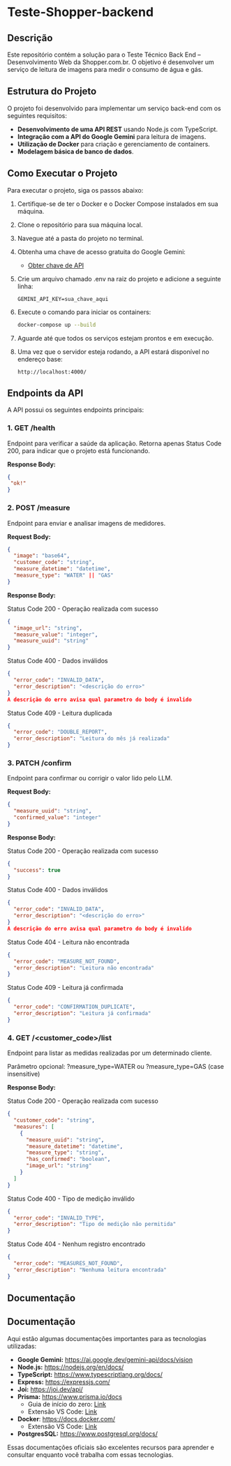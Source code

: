# Teste-Shopper-backend

## Descrição

Este repositório contém a solução para o Teste Técnico Back End – Desenvolvimento Web da Shopper.com.br. O objetivo é desenvolver um serviço de leitura de imagens para medir o consumo de água e gás.

## Estrutura do Projeto

O projeto foi desenvolvido para implementar um serviço back-end com os seguintes requisitos:

- **Desenvolvimento de uma API REST** usando Node.js com TypeScript.
- **Integração com a API do Google Gemini** para leitura de imagens.
- **Utilização de Docker** para criação e gerenciamento de containers.
- **Modelagem básica de banco de dados**.

## Como Executar o Projeto

Para executar o projeto, siga os passos abaixo:

1. Certifique-se de ter o Docker e o Docker Compose instalados em sua máquina.
2. Clone o repositório para sua máquina local.
3. Navegue até a pasta do projeto no terminal.
4. Obtenha uma chave de acesso gratuita do Google Gemini:
   - [Obter chave de API](https://ai.google.dev/gemini-api/docs/api-key)
5. Crie um arquivo chamado .env na raiz do projeto e adicione a seguinte linha:

   ```
   GEMINI_API_KEY=sua_chave_aqui
   ```

6. Execute o comando para iniciar os containers:

   ```bash
   docker-compose up --build
   ```

7. Aguarde até que todos os serviços estejam prontos e em execução.
8. Uma vez que o servidor esteja rodando, a API estará disponível no endereço base:

   ```
   http://localhost:4000/
   ```

## Endpoints da API

A API possui os seguintes endpoints principais:

### 1. GET /health

Endpoint para verificar a saúde da aplicação. Retorna apenas Status Code 200, para indicar que o projeto está funcionando.

**Response Body:**

```json
{
 "ok!"
}
```

### 2. POST /measure

Endpoint para enviar e analisar imagens de medidores.

**Request Body:**

```json
{
  "image": "base64",
  "customer_code": "string",
  "measure_datetime": "datetime",
  "measure_type": "WATER" || "GAS"
}
```

**Response Body:**

Status Code 200 - Operação realizada com sucesso

```json
{
  "image_url": "string",
  "measure_value": "integer",
  "measure_uuid": "string"
}
```

Status Code 400 - Dados inválidos

```json
{
  "error_code": "INVALID_DATA",
  "error_description": "<descrição do erro>"
}
A descrição do erro avisa qual parametro do body é invalido
```

Status Code 409 - Leitura duplicada

```json
{
  "error_code": "DOUBLE_REPORT",
  "error_description": "Leitura do mês já realizada"
}
```

### 3. PATCH /confirm

Endpoint para confirmar ou corrigir o valor lido pelo LLM.

**Request Body:**

```json
{
  "measure_uuid": "string",
  "confirmed_value": "integer"
}
```

**Response Body:**

Status Code 200 - Operação realizada com sucesso

```json
{
  "success": true
}
```

Status Code 400 - Dados inválidos

```json
{
  "error_code": "INVALID_DATA",
  "error_description": "<descrição do erro>"
}
A descrição do erro avisa qual parametro do body é invalido
```

Status Code 404 - Leitura não encontrada

```json
{
  "error_code": "MEASURE_NOT_FOUND",
  "error_description": "Leitura não encontrada"
}
```

Status Code 409 - Leitura já confirmada

```json
{
  "error_code": "CONFIRMATION_DUPLICATE",
  "error_description": "Leitura já confirmada"
}
```

### 4. GET /<customer_code>/list

Endpoint para listar as medidas realizadas por um determinado cliente.

Parâmetro opcional: ?measure_type=WATER ou ?measure_type=GAS (case insensitive)

**Response Body:**

Status Code 200 - Operação realizada com sucesso

```json
{
  "customer_code": "string",
  "measures": [
    {
      "measure_uuid": "string",
      "measure_datetime": "datetime",
      "measure_type": "string",
      "has_confirmed": "boolean",
      "image_url": "string"
    }
  ]
}
```

Status Code 400 - Tipo de medição inválido

```json
{
  "error_code": "INVALID_TYPE",
  "error_description": "Tipo de medição não permitida"
}
```

Status Code 404 - Nenhum registro encontrado

```json
{
  "error_code": "MEASURES_NOT_FOUND",
  "error_description": "Nenhuma leitura encontrada"
}
```

## Documentação

## Documentação

Aqui estão algumas documentações importantes para as tecnologias utilizadas:

- **Google Gemini:** https://ai.google.dev/gemini-api/docs/vision
- **Node.js:** https://nodejs.org/en/docs/
- **TypeScript:** https://www.typescriptlang.org/docs/
- **Express:** https://expressjs.com/
- **Joi:** https://joi.dev/api/
- **Prisma:** https://www.prisma.io/docs
  - Guia de início do zero: [Link](https://www.prisma.io/docs/getting-started/setup-prisma/start-from-scratch/relational-databases-typescript-postgres)
  - Extensão VS Code: [Link](https://marketplace.visualstudio.com/items?itemName=Prisma.prisma)
- **Docker**: https://docs.docker.com/
  - Extensão VS Code: [Link](https://marketplace.visualstudio.com/items?itemName=ms-azuretools.vscode-docker)
- **PostgresSQL:** https://www.postgresql.org/docs/

Essas documentações oficiais são excelentes recursos para aprender e consultar enquanto você trabalha com essas tecnologias.
